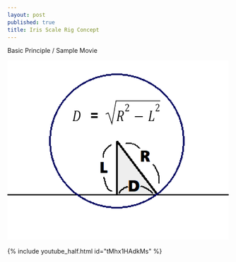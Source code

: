 ```yaml
---
layout: post
published: true
title: Iris Scale Rig Concept
---
```


Basic Principle / Sample Movie

<img src="/images/Iris_Scale_Basic_Principle.png"/>


{% include youtube_half.html id="tMhx1HAdkMs" %}


<script src="https://gist.github.com/ki68/a789a57f3d8e5c06d00dadf0e47a55ab.js"></script>

